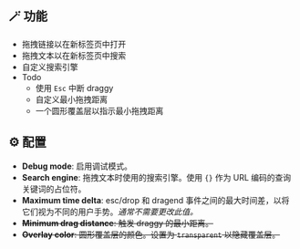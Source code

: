 ## 🪄 功能

- 拖拽链接以在新标签页中打开
- 拖拽文本以在新标签页中搜索
- 自定义搜索引擎
- Todo
    - 使用 `Esc` 中断 draggy
    - 自定义最小拖拽距离
    - 一个圆形覆盖层以指示最小拖拽距离

## ⚙️ 配置

- **Debug mode**: 启用调试模式。
- **Search engine**: 拖拽文本时使用的搜索引擎。使用 `{}` 作为 URL 编码的查询关键词的占位符。
- **Maximum time delta**: esc/drop 和 dragend 事件之间的最大时间差，以将它们视为不同的用户手势。*通常不需要更改此值。*
- ~~**Minimum drag distance**: 触发 draggy 的最小距离。~~
- ~~**Overlay color**: 圆形覆盖层的颜色。设置为 `transparent` 以隐藏覆盖层。~~
